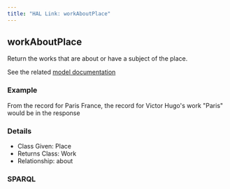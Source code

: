 ```yaml
---
title: "HAL Link: workAboutPlace"
---
```


## workAboutPlace

Return the works that are about or have a subject of the place.

See the related [model documentation](/model/object/aboutness/#subject)

### Example

From the record for Paris France, the record for Victor Hugo's work "Paris" would be in the response 


### Details

* Class Given: Place
* Returns Class: Work
* Relationship: about


### SPARQL
```

```

